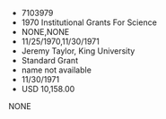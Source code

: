 * 7103979
* 1970 Institutional Grants For Science
* NONE,NONE
* 11/25/1970,11/30/1971
* Jeremy Taylor, King University
* Standard Grant
* name not available
* 11/30/1971
* USD 10,158.00

NONE